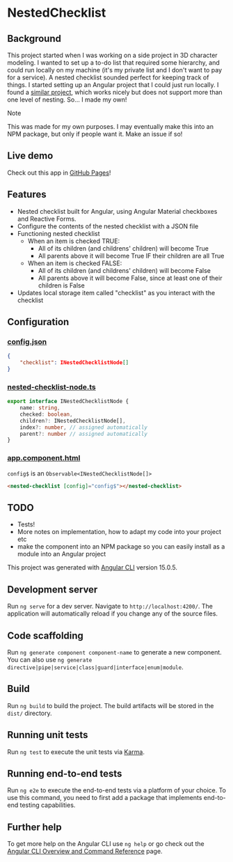# NestedChecklist

## Background
This project started when I was working on a side project in 3D character modeling. I wanted to set up a to-do list that required some hierarchy, and could run locally on my machine (it's my private list and I don't want to pay for a service). A nested checklist sounded perfect for keeping track of things. I started setting up an Angular project that I could just run locally. I found a [similar project](https://github.com/Maarti/AngularMaterialChecklist), which works nicely but does not support more than one level of nesting. So... I made my own!

> [!NOTE]
> This was made for my own purposes. I may eventually make this into an NPM package, but only if people want it. Make an issue if so!

## Live demo
Check out this app in [GitHub Pages](https://kingkarrow.github.io/angular-nested-checklist/)!

## Features
- Nested checklist built for Angular, using Angular Material checkboxes and Reactive Forms.
- Configure the contents of the nested checklist with a JSON file
- Functioning nested checklist
  - When an item is checked TRUE:
    - All of its children (and childrens' children) will become True
    - All parents above it will become True IF their children are all True
  - When an item is checked FALSE:
    - All of its children (and childrens' children) will become False
    - All parents above it will become False, since at least one of their children is False
- Updates local storage item called "checklist" as you interact with the checklist

## Configuration
### [config.json](src/assets/config.json)
``` json
{
    "checklist": INestedChecklistNode[]
}
```
### [nested-checklist-node.ts](src/app/modules/nested-checklist/models/nested-checklist-node.ts)
``` ts
export interface INestedChecklistNode {
    name: string,
    checked: boolean,
    children?: INestedChecklistNode[],
    index?: number, // assigned automatically
    parent?: number // assigned automatically
}
```
### [app.component.html](src/app/app.component.html)
`config$` is an `Observable<INestedChecklistNode[]>`
``` html
<nested-checklist [config]="config$"></nested-checklist>
```

## TODO
- Tests!
- More notes on implementation, how to adapt my code into your project etc
- make the component into an NPM package so you can easily install as a module into an Angular project

This project was generated with [Angular CLI](https://github.com/angular/angular-cli) version 15.0.5.

## Development server

Run `ng serve` for a dev server. Navigate to `http://localhost:4200/`. The application will automatically reload if you change any of the source files.

## Code scaffolding

Run `ng generate component component-name` to generate a new component. You can also use `ng generate directive|pipe|service|class|guard|interface|enum|module`.

## Build

Run `ng build` to build the project. The build artifacts will be stored in the `dist/` directory.

## Running unit tests

Run `ng test` to execute the unit tests via [Karma](https://karma-runner.github.io).

## Running end-to-end tests

Run `ng e2e` to execute the end-to-end tests via a platform of your choice. To use this command, you need to first add a package that implements end-to-end testing capabilities.

## Further help

To get more help on the Angular CLI use `ng help` or go check out the [Angular CLI Overview and Command Reference](https://angular.io/cli) page.
